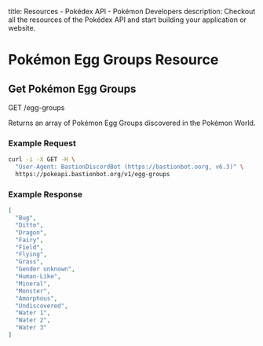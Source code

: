 title: Resources - Pokédex API - Pokémon Developers
description: Checkout all the resources of the Pokédex API and start building your application or website.

# Pokémon Egg Groups Resource

## Get Pokémon Egg Groups
<span class="resource"><span class="get">GET</span> /egg-groups</span>

Returns an array of Pokémon Egg Groups discovered in the Pokémon World.

### Example Request
```bash
curl -i -X GET -H \
  "User-Agent: BastionDiscordBot (https://bastionbot.oorg, v6.3)" \
  https://pokeapi.bastionbot.org/v1/egg-groups
```

### Example Response
```json
[
  "Bug",
  "Ditto",
  "Dragon",
  "Fairy",
  "Field",
  "Flying",
  "Grass",
  "Gender unknown",
  "Human-Like",
  "Mineral",
  "Monster",
  "Amorphous",
  "Undiscovered",
  "Water 1",
  "Water 2",
  "Water 3"
]
```
